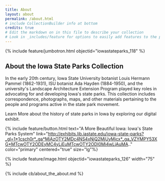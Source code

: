 ```yaml
---
title: About
layout: about
permalink: /about.html
# include CollectionBuilder info at bottom
credits: true
# Edit the markdown on in this file to describe your collection
# Look in _includes/feature for options to easily add features to the page
---
```


{% include feature/jumbotron.html objectid="iowastateparks_118" %} 
## About the Iowa State Parks Collection

In the early 20th century, Iowa State University botanist Louis Hermann Pammel (1862-1931), ISU botanist Ada Hayden (1884-1950), and the university's Landscape Architecture Extension Program played key roles in advocating for and developing Iowa's state parks. This collection includes correspondence, photographs, maps, and other materials pertaining to the people and programs active in the state park movement.

Learn More about the history of state parks in Iowa by exploring our digital exhibit.

{% include feature/button.html text="A More Beautiful Iowa: Iowa's State Parks System" link="http://exhibits.lib.iastate.edu/iowa-state-parks?_gl=1*1csch0r*_ga*MjAzOTY2MDc4NS4xNjQ2MjUyMjcx*_ga_VZYMPY53XG*MTcwOTY2ODEyMC4yLjEuMTcwOTY2ODI0Mi4wLjAuMA.." color="primary" centered="true" size="lg"%}

{% include feature/image.html objectid="iowastateparks_126" width="75" %} 

<!-- IMPORTANT!!! DELETE this comment and the include below when you are finished editing this page for your collection. The include below introduces about page features. They will show up on your collection's about page until you delete it.  -->
{% include cb/about_the_about.md %} 
